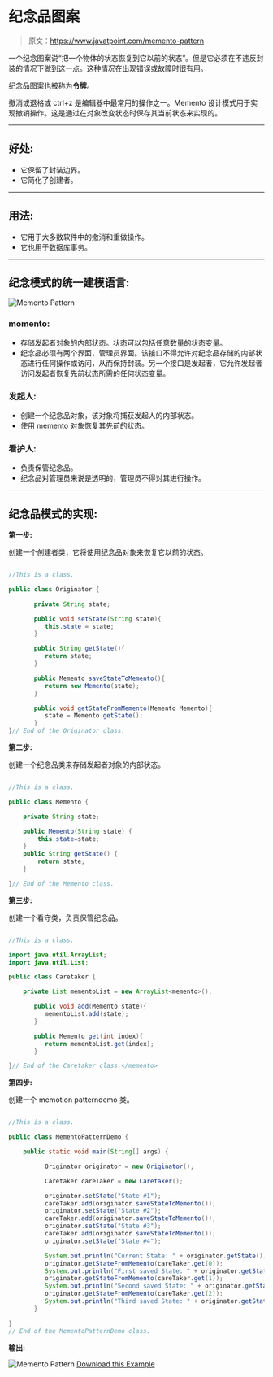 # 纪念品图案

> 原文：<https://www.javatpoint.com/memento-pattern>

一个纪念图案说“把一个物体的状态恢复到它以前的状态”。但是它必须在不违反封装的情况下做到这一点。这种情况在出现错误或故障时很有用。

纪念品图案也被称为**令牌**。

撤消或退格或 ctrl+z 是编辑器中最常用的操作之一。Memento 设计模式用于实现撤销操作。这是通过在对象改变状态时保存其当前状态来实现的。

* * *

## 好处:

*   它保留了封装边界。
*   它简化了创建者。

* * *

## 用法:

*   它用于大多数软件中的撤消和重做操作。
*   它也用于数据库事务。

* * *

## 纪念模式的统一建模语言:

![Memento Pattern](../img/845369520e3ced25d7e85393318b0532.png)

### momento:

*   存储发起者对象的内部状态。状态可以包括任意数量的状态变量。
*   纪念品必须有两个界面，管理员界面。该接口不得允许对纪念品存储的内部状态进行任何操作或访问，从而保持封装。另一个接口是发起者，它允许发起者访问发起者恢复先前状态所需的任何状态变量。

### 发起人:

*   创建一个纪念品对象，该对象将捕获发起人的内部状态。
*   使用 memento 对象恢复其先前的状态。

### 看护人:

*   负责保管纪念品。
*   纪念品对管理员来说是透明的，管理员不得对其进行操作。

* * *

## 纪念品模式的实现:

**第一步:**

创建一个创建者类，它将使用纪念品对象来恢复它以前的状态。

```java

//This is a class.

public class Originator {

	   private String state;

	   public void setState(String state){
	      this.state = state;
	   }

	   public String getState(){
	      return state;
	   }

	   public Memento saveStateToMemento(){
	      return new Memento(state);
	   }

	   public void getStateFromMemento(Memento Memento){
	      state = Memento.getState();
	   }
}// End of the Originator class.

```

**第二步:**

创建一个纪念品类来存储发起者对象的内部状态。

```java

//This is a class.

public class Memento {

	private String state;

	public Memento(String state) {
		this.state=state;
	}
	public String getState() {
		return state;
	}

}// End of the Memento class.

```

**第三步:**

创建一个看守类，负责保管纪念品。

```java

//This is a class.

import java.util.ArrayList;
import java.util.List;

public class Caretaker {

	private List mementoList = new ArrayList<memento>();

	   public void add(Memento state){
	      mementoList.add(state);
	   }

	   public Memento get(int index){
	      return mementoList.get(index);
	   }

}// End of the Caretaker class.</memento> 
```

**第四步:**

创建一个 memotion patterndemo 类。

```java

//This is a class.

public class MementoPatternDemo {

	public static void main(String[] args) {

	      Originator originator = new Originator();

	      Caretaker careTaker = new Caretaker();

	      originator.setState("State #1");
	      careTaker.add(originator.saveStateToMemento());
	      originator.setState("State #2");
	      careTaker.add(originator.saveStateToMemento());
	      originator.setState("State #3");
	      careTaker.add(originator.saveStateToMemento());
	      originator.setState("State #4");

	      System.out.println("Current State: " + originator.getState());		
	      originator.getStateFromMemento(careTaker.get(0));
	      System.out.println("First saved State: " + originator.getState());
	      originator.getStateFromMemento(careTaker.get(1));
	      System.out.println("Second saved State: " + originator.getState());
	      originator.getStateFromMemento(careTaker.get(2));
	      System.out.println("Third saved State: " + originator.getState());
	   }

}
// End of the MementoPatternDemo class.

```

**输出:**

![Memento Pattern](../img/6403f62b066e1bbc02252a1e4d3a3afe.png)
[Download this Example](designpattern/designpatternexample/MementoPattern.zip)